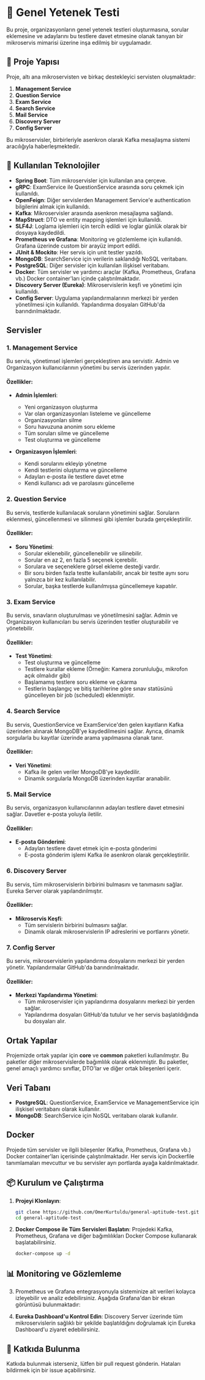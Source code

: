 # 🎯 Genel Yetenek Testi

Bu proje, organizasyonların genel yetenek testleri oluşturmasına, sorular eklemesine ve adaylarını bu testlere davet etmesine olanak tanıyan bir mikroservis mimarisi üzerine inşa edilmiş bir uygulamadır.

## 📂 Proje Yapısı

Proje, altı ana mikroservisten ve birkaç destekleyici servisten oluşmaktadır:

1. **Management Service**
2. **Question Service**
3. **Exam Service**
4. **Search Service**
5. **Mail Service**
6. **Discovery Server**
7. **Config Server**

Bu mikroservisler, birbirleriyle asenkron olarak Kafka mesajlaşma sistemi aracılığıyla haberleşmektedir.

## 🔧 Kullanılan Teknolojiler

- **Spring Boot**: Tüm mikroservisler için kullanılan ana çerçeve.
- **gRPC**: ExamService ile QuestionService arasında soru çekmek için kullanıldı.
- **OpenFeign**: Diğer servislerden Management Service'e authentication bilgilerini almak için kullanıldı.
- **Kafka**: Mikroservisler arasında asenkron mesajlaşma sağlandı.
- **MapStruct**: DTO ve entity mapping işlemleri için kullanıldı.
- **SLF4J**: Loglama işlemleri için tercih edildi ve loglar günlük olarak bir dosyaya kaydedildi.
- **Prometheus ve Grafana**: Monitoring ve gözlemleme için kullanıldı. Grafana üzerinde custom bir arayüz import edildi.
- **JUnit & Mockito**: Her servis için unit testler yazıldı.
- **MongoDB**: SearchService için verilerin saklandığı NoSQL veritabanı.
- **PostgreSQL**: Diğer servisler için kullanılan ilişkisel veritabanı.
- **Docker**: Tüm servisler ve yardımcı araçlar (Kafka, Prometheus, Grafana vb.) Docker container'ları içinde çalıştırılmaktadır.
- **Discovery Server (Eureka)**: Mikroservislerin keşfi ve yönetimi için kullanıldı.
- **Config Server**: Uygulama yapılandırmalarının merkezi bir yerden yönetilmesi için kullanıldı. Yapılandırma dosyaları GitHub'da barındırılmaktadır.

## Servisler

### 1. Management Service

Bu servis, yönetimsel işlemleri gerçekleştiren ana servistir. Admin ve Organizasyon kullanıcılarının yönetimi bu servis üzerinden yapılır.

#### Özellikler:

- **Admin İşlemleri**:
  - Yeni organizasyon oluşturma
  - Var olan organizasyonları listeleme ve güncelleme
  - Organizasyonları silme
  - Soru havuzuna anonim soru ekleme
  - Tüm soruları silme ve güncelleme
  - Test oluşturma ve güncelleme

- **Organizasyon İşlemleri**:
  - Kendi sorularını ekleyip yönetme
  - Kendi testlerini oluşturma ve güncelleme
  - Adayları e-posta ile testlere davet etme
  - Kendi kullanıcı adı ve parolasını güncelleme

### 2. Question Service

Bu servis, testlerde kullanılacak soruların yönetimini sağlar. Soruların eklenmesi, güncellenmesi ve silinmesi gibi işlemler burada gerçekleştirilir.

#### Özellikler:

- **Soru Yönetimi**:
  - Sorular eklenebilir, güncellenebilir ve silinebilir.
  - Sorular en az 2, en fazla 5 seçenek içerebilir.
  - Sorulara ve seçeneklere görsel ekleme desteği vardır.
  - Bir soru birden fazla testte kullanılabilir, ancak bir testte aynı soru yalnızca bir kez kullanılabilir.
  - Sorular, başka testlerde kullanılmışsa güncellemeye kapatılır.

### 3. Exam Service

Bu servis, sınavların oluşturulması ve yönetilmesini sağlar. Admin ve Organizasyon kullanıcıları bu servis üzerinden testler oluşturabilir ve yönetebilir.

#### Özellikler:

- **Test Yönetimi**:
  - Test oluşturma ve güncelleme
  - Testlere kurallar ekleme (Örneğin: Kamera zorunluluğu, mikrofon açık olmalıdır gibi)
  - Başlamamış testlere soru ekleme ve çıkarma
  - Testlerin başlangıç ve bitiş tarihlerine göre sınav statüsünü güncelleyen bir job (scheduled) eklenmiştir.

### 4. Search Service

Bu servis, QuestionService ve ExamService'den gelen kayıtların Kafka üzerinden alınarak MongoDB'ye kaydedilmesini sağlar. Ayrıca, dinamik sorgularla bu kayıtlar üzerinde arama yapılmasına olanak tanır.

#### Özellikler:

- **Veri Yönetimi**:
  - Kafka ile gelen veriler MongoDB'ye kaydedilir.
  - Dinamik sorgularla MongoDB üzerinden kayıtlar aranabilir.
  
### 5. Mail Service

Bu servis, organizasyon kullanıcılarının adayları testlere davet etmesini sağlar. Davetler e-posta yoluyla iletilir.

#### Özellikler:

- **E-posta Gönderimi**:
  - Adayları testlere davet etmek için e-posta gönderimi
  - E-posta gönderim işlemi Kafka ile asenkron olarak gerçekleştirilir.

### 6. Discovery Server

Bu servis, tüm mikroservislerin birbirini bulmasını ve tanımasını sağlar. Eureka Server olarak yapılandırılmıştır.

#### Özellikler:

- **Mikroservis Keşfi**:
  - Tüm servislerin birbirini bulmasını sağlar.
  - Dinamik olarak mikroservislerin IP adreslerini ve portlarını yönetir.

### 7. Config Server

Bu servis, mikroservislerin yapılandırma dosyalarını merkezi bir yerden yönetir. Yapılandırmalar GitHub'da barındırılmaktadır.

#### Özellikler:

- **Merkezi Yapılandırma Yönetimi**:
  - Tüm mikroservisler için yapılandırma dosyalarını merkezi bir yerden sağlar.
  - Yapılandırma dosyaları GitHub'da tutulur ve her servis başlatıldığında bu dosyaları alır.

## Ortak Yapılar

Projemizde ortak yapılar için **core** ve **common** paketleri kullanılmıştır. Bu paketler diğer mikroservislerde bağımlılık olarak eklenmiştir. Bu paketler, genel amaçlı yardımcı sınıflar, DTO'lar ve diğer ortak bileşenleri içerir.

## Veri Tabanı

- **PostgreSQL**: QuestionService, ExamService ve ManagementService için ilişkisel veritabanı olarak kullanılır.
- **MongoDB**: SearchService için NoSQL veritabanı olarak kullanılır.

## Docker

Projede tüm servisler ve ilgili bileşenler (Kafka, Prometheus, Grafana vb.) Docker container'ları içerisinde çalıştırılmaktadır. Her servis için Dockerfile tanımlamaları mevcuttur ve bu servisler ayrı portlarda ayağa kaldırılmaktadır.

## 📦 Kurulum ve Çalıştırma

1. **Projeyi Klonlayın**:
   ```bash
   git clone https://github.com/OmerKurtuldu/general-aptitude-test.git
   cd general-aptitude-test
   ```

2. **Docker Compose ile Tüm Servisleri Başlatın**:
   Projedeki Kafka, Prometheus, Grafana ve diğer bağımlılıkları Docker Compose kullanarak başlatabilirsiniz.
   ```bash
   docker-compose up -d
   ```

## 📊 Monitoring ve Gözlemleme

3. Prometheus ve Grafana entegrasyonuyla sisteminize ait verileri kolayca izleyebilir ve analiz edebilirsiniz. Aşağıda Grafana'dan bir ekran görüntüsü bulunmaktadır:


4. **Eureka Dashboard'u Kontrol Edin**:
   Discovery Server üzerinde tüm mikroservislerin sağlıklı bir şekilde başlatıldığını doğrulamak için Eureka Dashboard'u ziyaret edebilirsiniz.

## 👥 Katkıda Bulunma

Katkıda bulunmak isterseniz, lütfen bir pull request gönderin. Hataları bildirmek için bir issue açabilirsiniz.


